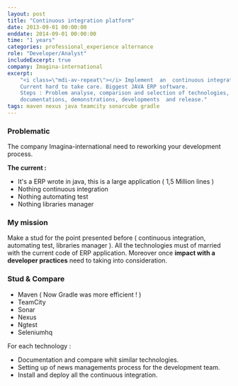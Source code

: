 ```yaml
---
layout: post
title: "Continuous integration platform"
date: 2013-09-01 00:00:00
enddate: 2014-09-01 00:00:00
time: "1 years"
categories: professional_experience alternance
role: "Developer/Analyst"
includeExcerpt: true
company: Imagina-international
excerpt: 
    "<i class=\"mdi-av-repeat\"></i> Implement  an  continuous integration
    Current hard to take care. Biggest JAVA ERP software.
    Steps : Problem analyse, comparison and selection of technologies,
    documentations, demonstrations, developments  and release."
tags: maven nexus java teamcity sonarcube gradle
---
```


### Problematic

The company Imagina-international need to reworking your development process.

**The current :**

- It's a ERP wrote in java, this is a large application ( 1,5 Million lines )
- Nothing continuous integration 
- Nothing automating test
- Nothing libraries manager

### My mission

Make a stud for the point presented before ( continuous integration, automating test, libraries manager ).
All the technologies must of married with the current code of ERP application.
Moreover once **impact with a developer practices** need to taking into consideration.

### Stud & Compare

- Maven ( Now Gradle was more efficient ! )
- TeamCity
- Sonar
- Nexus
- Ngtest
- Seleniumhq

For each technology :

- Documentation and compare whit similar technologies.
- Setting up of news managements process for the development team.
- Install and deploy all the continuous integration.









